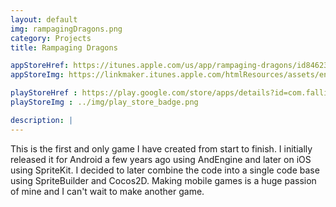 ```yaml
---
layout: default
img: rampagingDragons.png
category: Projects
title: Rampaging Dragons

appStoreHref: https://itunes.apple.com/us/app/rampaging-dragons/id846237154?mt=8&uo=4
appStoreImg: https://linkmaker.itunes.apple.com/htmlResources/assets/en_us//images/web/linkmaker/badge_appstore-lrg.svg

playStoreHref : https://play.google.com/store/apps/details?id=com.fallinggame
playStoreImg : ../img/play_store_badge.png

description: |
---
```


This is the first and only game I have created from start to finish.  I initially released it for Android a few years ago using AndEngine and later on iOS using SpriteKit.  I decided to later combine the code into a single code base using SpriteBuilder and Cocos2D.  Making mobile games is a huge passion of mine and I can't wait to make another game.